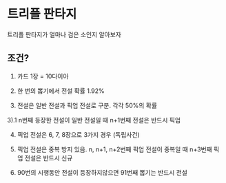 # 트리플 판타지
트리플 판타지가 얼마나 검은 소인지 알아보자

## 조건?
1) 카드 1장 = 10다이아



2) 한 번의 뽑기에서 전설 확률 1.92%



3) 전설은 일반 전설과 픽업 전설로 구분. 각각 50%의 확률


3).1 n번째 등장한 전설이 일반 전설일 때 n+1번째 전설은 반드시 픽업




4) 픽업 전설은 6, 7, 8장으로 3가지 경우 (독립사건)




5) 픽업 전설은 중복 방지 있음. n, n+1, n+2번째 픽업 전설이 중복일 때 n+3번째 픽업 전설은 반드시 신규




6) 90번의 시행동안 전설이 등장하지않으면 91번째 뽑기는 반드시 전설